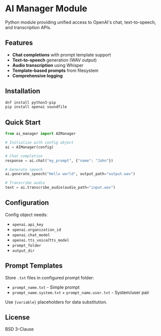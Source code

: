 # AI Manager Module

Python module providing unified access to OpenAI's chat, text-to-speech, and transcription APIs.

## Features

- **Chat completions** with prompt template support
- **Text-to-speech** generation (WAV output)
- **Audio transcription** using Whisper
- **Template-based prompts** from filesystem
- **Comprehensive logging**

## Installation

```bash
dnf install python3-pip
pip install openai soundfile
```

## Quick Start

```python
from ai_manager import AIManager

# Initialize with config object
ai = AIManager(config)

# Chat completion
response = ai.chat("my_prompt", {"name": "John"})

# Generate speech
ai.generate_speech("Hello world", output_path="output.wav")

# Transcribe audio
text = ai.transcribe_audio(audio_path="input.wav")
```

## Configuration

Config object needs:
- `openai.api_key`
- `openai.organization_id`  
- `openai.chat_model`
- `openai.tts_voice`/`tts_model`
- `prompt_folder`
- `output_dir`

## Prompt Templates

Store `.txt` files in configured prompt folder:
- `prompt_name.txt` - Simple prompt
- `prompt_name.system.txt` + `prompt_name.user.txt` - System/user pair

Use `{variable}` placeholders for data substitution.

## License

BSD 3-Clause